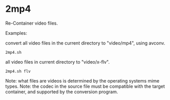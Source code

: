 # 2mp4
Re-Container video files.

Examples:

convert all video files in the current directory to "video/mp4", using avconv.
```
2mp4.sh
```
all video files in current directory to "video/x-flv".
```
2mp4.sh flv
```
Note: what files are videos is determined by the operating systems mime types.
Note: the codec in the source file must be compatible with the target container, and supported by the conversion program. 
